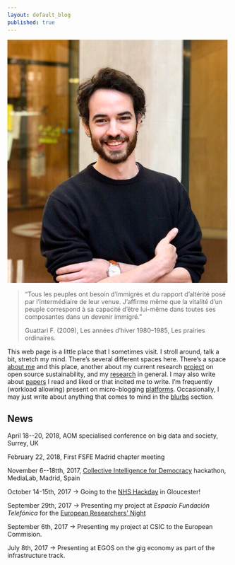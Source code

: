 ```yaml
---
layout: default_blog
published: true
---
```


<!-- ![](assets/me_new.jpg) -->

<div class="marginnote">
	<img src="assets/me_new.jpg" alt="">
</div>



> “Tous les peuples ont besoin d’immigrés et du rapport d’altérité posé par l’intermédiaire de leur venue. J’affirme même que la vitalité d’un peuple correspond à sa capacité d’être lui-même dans toutes ses composantes dans un devenir immigré.”
>
> Guattari F. (2009), Les années d’hiver 1980–1985, Les prairies ordinaires.


This web page is a little place that I sometimes visit. I stroll around, talk a bit, stretch my mind. There’s several different spaces here. There’s a space [about me](about/index.html) and this place, another about my current research [project]() on open source sustainability, and my [research]() in general. I may also write about [papers]() I read and liked or that incited me to write. I’m frequently (workload allowing) present on micro-blogging [platforms](). Occasionally, I may just write about anything that comes to mind in the [blurbs]() section.

<!-- I study **information systems from a social science perspective**. My main research interests are in alternative forms of participation such as **open source studies**, **open innovation**, **citizen science**, the **collaborative economy**, and how these influence **information systems development**. I am currently a [**Marie Curie Research Fellow**](http://cchs.csic.es/en/user/4030) at the Spanish National Research Council (CSIC) and remain affiliated to the UAM--Accenture Chair at the Universidad Autónoma de Madrid in the School of Economics and Business Studies. Previously, I helped write the European Union-funded proposal _Stars4All_ to the CAPS2020 call of the H2020 programme. I also served as a Research Fellow for that project and was responsible for developing structures and processes to create sustainable and participative citizen-scientist communities. Blub.

I have an MEng in computer science from University College London (UCL), an MSc in information systems (LSE), and a **PhD in information systems and innovation from the London School of Economics (LSE)** completed in 2015. -->

## News

April 18--20, 2018, AOM specialised conference on big data and society, Surrey, UK

February 22, 2018, First FSFE Madrid chapter meeting

November 6--18tth, 2017, [Collective Intelligence for Democracy](http://medialab-prado.es/article/collective-intelligence-for-democracy-2017-call-for-collaborators?lang=en) hackathon, MediaLab, Madrid, Spain

October 14-15th, 2017 &rarr; Going to the [NHS Hackday](http://www.nhshackday.com) in Gloucester!

September 29th, 2017 &rarr; Presenting my project at *Espacio Fundación Telefónica* for the [European Researchers' Night](http://ec.europa.eu/research/mariecurieactions/about/european-researchers-night_en)

September 6th, 2017 &rarr; Presenting my project at CSIC to the European Commision.

July 8th, 2017 &rarr; Presenting at EGOS on the gig economy as part of the infrastructure track.
